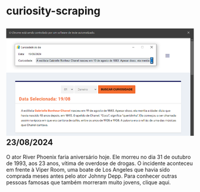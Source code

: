 # curiosity-scraping
![Budget](./execucao.png)
23/08/2024
-
O ator River Phoenix faria aniversário hoje. Ele morreu no dia 31 de outubro de 1993, aos 23 anos, vítima de overdose de drogas. O incidente aconteceu em frente à Viper Room, uma boate de Los Angeles que havia sido comprada meses antes pelo ator Johnny Depp. Para conhecer outras pessoas famosas que também morreram muito jovens, clique aqui.

